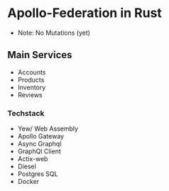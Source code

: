 # Apollo-Federation in Rust
- Note: No Mutations (yet)
## Main Services
- Accounts
- Products
- Inventory 
- Reviews 
### Techstack 
- Yew/ Web Assembly 
- Apollo Gateway
- Async Graphql 
- GraphQl Client
- Actix-web
- Diesel 
- Postgres SQL 
- Docker

